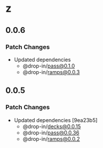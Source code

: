 # z

## 0.0.6

### Patch Changes

- Updated dependencies
  - @drop-in/pass@0.1.0
  - @drop-in/ramps@0.0.3

## 0.0.5

### Patch Changes

- Updated dependencies [9ea23b5]
  - @drop-in/decks@0.0.15
  - @drop-in/pass@0.0.36
  - @drop-in/ramps@0.0.2
